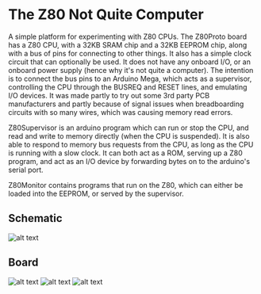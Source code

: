 
The Z80 Not Quite Computer
==========================

A simple platform for experimenting with Z80 CPUs.  The Z80Proto board has a Z80 CPU, with a 32KB SRAM chip and a 32KB EEPROM
chip, along with a bus of pins for connecting to other things.  It also has a simple clock circuit that can optionally be used.
It does not have any onboard I/O, or an onboard power supply (hence why it's not quite a computer).  The intention is to connect
the bus pins to an Arduino Mega, which acts as a supervisor, controlling the CPU through the BUSREQ and RESET lines, and
emulating I/O devices.  It was made partly to try out some 3rd party PCB manufacturers and partly because of signal issues when
breadboarding circuits with so many wires, which was causing memory read errors.

Z80Supervisor is an arduino program which can run or stop the CPU, and read and write to memory directly (when the CPU is
suspended).  It is also able to respond to memory bus requests from the CPU, as long as the CPU is running with a slow clock.
It can both act as a ROM, serving up a Z80 program, and act as an I/O device by forwarding bytes on to the arduino's serial
port.

Z80Monitor contains programs that run on the Z80, which can either be loaded into the EEPROM, or served by the supervisor.


Schematic
---------

![alt text](https://github.com/transistorfet/computie/raw/main/hardware/Z80-NQC/Z80Proto/Z80Proto.png "Z80 NQC Proto Board")


Board
-----

![alt text](https://github.com/transistorfet/computie/raw/main/hardware/Z80-NQC/images/Z80-NCQ-Built.jpg "Z80 NQC Proto Board")
![alt text](https://github.com/transistorfet/computie/raw/main/hardware/Z80-NQC/images/Z80-NCQ-Board-Front.jpg "Z80 NQC Proto Board")
![alt text](https://github.com/transistorfet/computie/raw/main/hardware/Z80-NQC/images/Z80-NCQ-Board-Back.jpg "Z80 NQC Proto Board")
